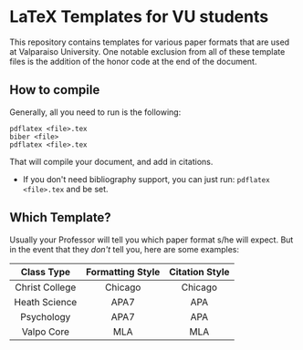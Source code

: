 # LaTeX Templates for VU students

This repository contains templates for various paper formats that are used at Valparaiso University.
One notable exclusion from all of these template files is the addition of the honor code at the end of the document.

## How to compile

Generally, all you need to run is the following:

```
pdflatex <file>.tex
biber <file>
pdflatex <file>.tex
```

That will compile your document, and add in citations.

* If you don't need bibliography support, you can just run: `pdflatex <file>.tex` and be set.

## Which Template?

Usually your Professor will tell you which paper format s/he will expect. But in the event that they *don't* tell you, here are some examples:

| Class Type     | Formatting Style | Citation Style |
| :------:       | :--------:       | :------:       |
| Christ College | Chicago          | Chicago        |
| Heath Science  | APA7             | APA            |
| Psychology     | APA7             | APA            |
| Valpo Core     | MLA              | MLA            |

